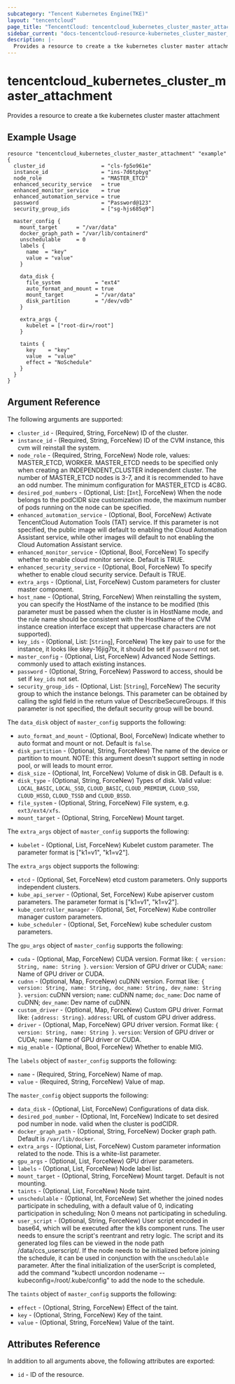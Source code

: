 ```yaml
---
subcategory: "Tencent Kubernetes Engine(TKE)"
layout: "tencentcloud"
page_title: "TencentCloud: tencentcloud_kubernetes_cluster_master_attachment"
sidebar_current: "docs-tencentcloud-resource-kubernetes_cluster_master_attachment"
description: |-
  Provides a resource to create a tke kubernetes cluster master attachment
---
```


# tencentcloud_kubernetes_cluster_master_attachment

Provides a resource to create a tke kubernetes cluster master attachment

## Example Usage

```hcl
resource "tencentcloud_kubernetes_cluster_master_attachment" "example" {
  cluster_id                  = "cls-fp5o961e"
  instance_id                 = "ins-7d6tpbyg"
  node_role                   = "MASTER_ETCD"
  enhanced_security_service   = true
  enhanced_monitor_service    = true
  enhanced_automation_service = true
  password                    = "Password@123"
  security_group_ids          = ["sg-hjs685q9"]

  master_config {
    mount_target      = "/var/data"
    docker_graph_path = "/var/lib/containerd"
    unschedulable     = 0
    labels {
      name  = "key"
      value = "value"
    }

    data_disk {
      file_system           = "ext4"
      auto_format_and_mount = true
      mount_target          = "/var/data"
      disk_partition        = "/dev/vdb"
    }

    extra_args {
      kubelet = ["root-dir=/root"]
    }

    taints {
      key    = "key"
      value  = "value"
      effect = "NoSchedule"
    }
  }
}
```

## Argument Reference

The following arguments are supported:

* `cluster_id` - (Required, String, ForceNew) ID of the cluster.
* `instance_id` - (Required, String, ForceNew) ID of the CVM instance, this cvm will reinstall the system.
* `node_role` - (Required, String, ForceNew) Node role, values: MASTER_ETCD, WORKER. MASTER_ETCD needs to be specified only when creating an INDEPENDENT_CLUSTER independent cluster. The number of MASTER_ETCD nodes is 3-7, and it is recommended to have an odd number. The minimum configuration for MASTER_ETCD is 4C8G.
* `desired_pod_numbers` - (Optional, List: [`Int`], ForceNew) When the node belongs to the podCIDR size customization mode, the maximum number of pods running on the node can be specified.
* `enhanced_automation_service` - (Optional, Bool, ForceNew) Activate TencentCloud Automation Tools (TAT) service. If this parameter is not specified, the public image will default to enabling the Cloud Automation Assistant service, while other images will default to not enabling the Cloud Automation Assistant service.
* `enhanced_monitor_service` - (Optional, Bool, ForceNew) To specify whether to enable cloud monitor service. Default is TRUE.
* `enhanced_security_service` - (Optional, Bool, ForceNew) To specify whether to enable cloud security service. Default is TRUE.
* `extra_args` - (Optional, List, ForceNew) Custom parameters for cluster master component.
* `host_name` - (Optional, String, ForceNew) When reinstalling the system, you can specify the HostName of the instance to be modified (this parameter must be passed when the cluster is in HostName mode, and the rule name should be consistent with the HostName of the CVM instance creation interface except that uppercase characters are not supported).
* `key_ids` - (Optional, List: [`String`], ForceNew) The key pair to use for the instance, it looks like skey-16jig7tx, it should be set if `password` not set.
* `master_config` - (Optional, List, ForceNew) Advanced Node Settings. commonly used to attach existing instances.
* `password` - (Optional, String, ForceNew) Password to access, should be set if `key_ids` not set.
* `security_group_ids` - (Optional, List: [`String`], ForceNew) The security group to which the instance belongs. This parameter can be obtained by calling the sgId field in the return value of DescribeSecureGroups. If this parameter is not specified, the default security group will be bound.

The `data_disk` object of `master_config` supports the following:

* `auto_format_and_mount` - (Optional, Bool, ForceNew) Indicate whether to auto format and mount or not. Default is `false`.
* `disk_partition` - (Optional, String, ForceNew) The name of the device or partition to mount. NOTE: this argument doesn't support setting in node pool, or will leads to mount error.
* `disk_size` - (Optional, Int, ForceNew) Volume of disk in GB. Default is `0`.
* `disk_type` - (Optional, String, ForceNew) Types of disk. Valid value: `LOCAL_BASIC`, `LOCAL_SSD`, `CLOUD_BASIC`, `CLOUD_PREMIUM`, `CLOUD_SSD`, `CLOUD_HSSD`, `CLOUD_TSSD` and `CLOUD_BSSD`.
* `file_system` - (Optional, String, ForceNew) File system, e.g. `ext3/ext4/xfs`.
* `mount_target` - (Optional, String, ForceNew) Mount target.

The `extra_args` object of `master_config` supports the following:

* `kubelet` - (Optional, List, ForceNew) Kubelet custom parameter. The parameter format is ["k1=v1", "k1=v2"].

The `extra_args` object supports the following:

* `etcd` - (Optional, Set, ForceNew) etcd custom parameters. Only supports independent clusters.
* `kube_api_server` - (Optional, Set, ForceNew) Kube apiserver custom parameters. The parameter format is ["k1=v1", "k1=v2"].
* `kube_controller_manager` - (Optional, Set, ForceNew) Kube controller manager custom parameters.
* `kube_scheduler` - (Optional, Set, ForceNew) kube scheduler custom parameters.

The `gpu_args` object of `master_config` supports the following:

* `cuda` - (Optional, Map, ForceNew) CUDA  version. Format like: `{ version: String, name: String }`. `version`: Version of GPU driver or CUDA; `name`: Name of GPU driver or CUDA.
* `cudnn` - (Optional, Map, ForceNew) cuDNN version. Format like: `{ version: String, name: String, doc_name: String, dev_name: String }`. `version`: cuDNN version; `name`: cuDNN name; `doc_name`: Doc name of cuDNN; `dev_name`: Dev name of cuDNN.
* `custom_driver` - (Optional, Map, ForceNew) Custom GPU driver. Format like: `{address: String}`. `address`: URL of custom GPU driver address.
* `driver` - (Optional, Map, ForceNew) GPU driver version. Format like: `{ version: String, name: String }`. `version`: Version of GPU driver or CUDA; `name`: Name of GPU driver or CUDA.
* `mig_enable` - (Optional, Bool, ForceNew) Whether to enable MIG.

The `labels` object of `master_config` supports the following:

* `name` - (Required, String, ForceNew) Name of map.
* `value` - (Required, String, ForceNew) Value of map.

The `master_config` object supports the following:

* `data_disk` - (Optional, List, ForceNew) Configurations of data disk.
* `desired_pod_number` - (Optional, Int, ForceNew) Indicate to set desired pod number in node. valid when the cluster is podCIDR.
* `docker_graph_path` - (Optional, String, ForceNew) Docker graph path. Default is `/var/lib/docker`.
* `extra_args` - (Optional, List, ForceNew) Custom parameter information related to the node. This is a white-list parameter.
* `gpu_args` - (Optional, List, ForceNew) GPU driver parameters.
* `labels` - (Optional, List, ForceNew) Node label list.
* `mount_target` - (Optional, String, ForceNew) Mount target. Default is not mounting.
* `taints` - (Optional, List, ForceNew) Node taint.
* `unschedulable` - (Optional, Int, ForceNew) Set whether the joined nodes participate in scheduling, with a default value of 0, indicating participation in scheduling; Non 0 means not participating in scheduling.
* `user_script` - (Optional, String, ForceNew) User script encoded in base64, which will be executed after the k8s component runs. The user needs to ensure the script's reentrant and retry logic. The script and its generated log files can be viewed in the node path /data/ccs_userscript/. If the node needs to be initialized before joining the schedule, it can be used in conjunction with the `unschedulable` parameter. After the final initialization of the userScript is completed, add the command "kubectl uncordon nodename --kubeconfig=/root/.kube/config" to add the node to the schedule.

The `taints` object of `master_config` supports the following:

* `effect` - (Optional, String, ForceNew) Effect of the taint.
* `key` - (Optional, String, ForceNew) Key of the taint.
* `value` - (Optional, String, ForceNew) Value of the taint.

## Attributes Reference

In addition to all arguments above, the following attributes are exported:

* `id` - ID of the resource.




